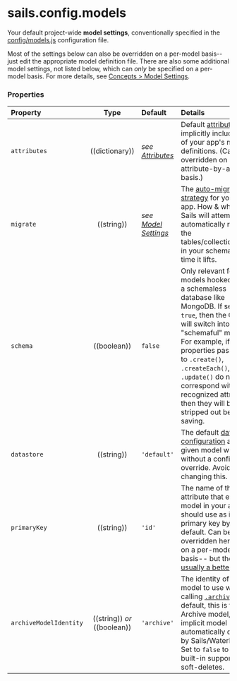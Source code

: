# sails.config.models

Your default project-wide **model settings**, conventionally specified in the [config/models.js](http://sailsjs.com/documentation/anatomy/myApp/config/models-js) configuration file.

Most of the settings below can also be overridden on a per-model basis-- just edit the appropriate model definition file.  There are also some additional model settings, not listed below, which can _only_ be specified on a per-model basis.  For more details, see [Concepts > Model Settings](http://sailsjs.com/documentation/concepts/orm/model-settings).

### Properties


  Property             | Type            | Default                         | Details
 :---------------------|:---------------:|:------------------------------- |:--------
  `attributes`         | ((dictionary))  | _see [Attributes](http://sailsjs.com/documentation/concepts/models-and-orm/attributes)_ | Default [attributes](http://sailsjs.com/documentation/concepts/models-and-orm/attributes) to implicitly include in all of your app's model definitions.  (Can be overridden on an attribute-by-attribute basis.)
 `migrate`             | ((string))   | _see [Model Settings](http://sailsjs.com/documentation/concepts/orm/model-settings)_        | The [auto-migration strategy](http://sailsjs.com/documentation/concepts/models-and-orm/model-settings#?migrate) for your Sails app.  How & whether Sails will attempt to automatically rebuild the tables/collections/etc. in your schema every time it lifts.
 `schema`              | ((boolean))     | `false`                      | Only relevant for models hooked up to a schemaless database like MongoDB.  If set to `true`, then the ORM will switch into "schemaful" mode.  For example, if properties passed in to `.create()`, `.createEach()`, or `.update()` do not correspond with recognized attributes, then they will be stripped out before saving.
 `datastore`           | ((string))   | `'default'`                     | The default [datastore configuration](http://sailsjs.com/documentation/reference/sails-config/sails-config-datastores) any given model will use without a configured override.  Avoid changing this.
 `primaryKey`          | ((string))   | `'id'`             | The name of the attribute that every model in your app should use as its primary key by default.  Can be overridden here, or on a per-model basis-- but there's [usually a better way](http://sailsjs.com/documentation/concepts/models-and-orm/model-settings#?primarykey).
  `archiveModelIdentity` | ((string)) _or_ ((boolean))   | `'archive'`             | The identity of the model to use when calling [`.archive()`](https://sailsjs.com/documentation/reference/waterline-orm/models/archive).  By default, this is the Archive model, an implicit model automatically defined by Sails/Waterline.  Set to `false` to disable built-in support for soft-deletes.

<docmeta name="displayName" value="sails.config.models">
<docmeta name="pageType" value="property">

